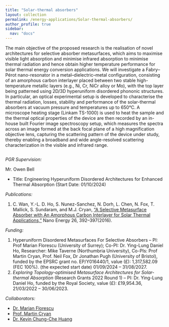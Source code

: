 ```yaml
---
title: "Solar-thermal absorbers"
layout: collection
permalink: /energy-applications/Solar-thermal-absorbers/
author_profile: true
sidebar:
  nav: "docs"
---
```


<!-- **{{page.title}}** -->

<!-- **Solar-thermal absorbers** -->

The main objective of the proposed research is the realisation of novel architectures for selective absorber metasurfaces, which aims to maximise visible light absorption and minimise infrared absorption to minimise thermal radiation and hence obtain higher temperature performance for solar thermal energy conversion applications. We will investigate a Fabry–Pérot nano-resonator in a metal–dielectric–metal configuration, consisting of an amorphous carbon interlayer placed between two stable high-temperature metallic layers (e.g., Ni, Cr, NiCr alloy or Mo), with the top layer being patterned using 2D/3D hyperuniform disordered phononic structures. In particular, an optical experimental setup is developed to characterise the thermal radiation, losses, stability and performance of the solar-thermal absorbers at vacuum pressure and temperatures up to 650℃. A microscope heating stage (Linkam TS-1000) is used to heat the sample and the thermal optical properties of the device are then recorded by an in-house built Fourier image spectroscopy setup, which measures the spectra across an image formed at the back focal plane of a high magnification objective lens, capturing the scattering pattern of the device under study, thereby enabling a broadband and wide angle-resolved scattering characterization in the visible and infrared range.

<img src="{{ site.url }}{{ site.baseurl }}/assets/research/research4.png" alt="">

*PGR Supervision:*

 Mr. Owen Bell
* Title: Engineering Hyperuniform Disordered Architectures for Enhanced Thermal Absorption (Start Date: 01/10/2024)
  
*Publications:*

1. C. Wan, Y.-L. D. Ho, S. Nunez-Sanchez, N. Dorh, L. Chen, N. Fox, T. Mallick, S. Sundaram, and M.J. Cryan, [“A Selective Metasurface Absorber with An Amorphous Carbon Interlayer for Solar Thermal Applications,”](https://doi.org/10.1016/j.nanoen.2016.05.013) Nano Energy 26, 392–397(2016). 

*Funding:*

1. Hyperuniform Disordered Metasurfaces For Selective Absorbers – PI: Prof Marian Florescu (University of Surrey); Co-PI: Dr. Ying-Lung Daniel Ho, Researcher: Mike Taverne (Northumbria University), Co-PIs: Prof Martin Cryan, Prof. Neil Fox, Dr Jonathan Pugh (University of Bristol), funded by the EPSRC grant no. EP/Y016440/1, value (£): 1,317,582.09 (FEC 100%). (the expected start date) 01/09/2024 – 31/08/2027. 
2. *Exploring Topology-optimised Metasurface Architectures for Solar-thermal Absorption* (Research Grants 2022 Round 1) – PI: Dr. Ying-Lung Daniel Ho, funded by the Royal Society, value (£): £19,954.36, 21/03/2022 – 30/06/2023.

*Collaborators:*

* [Dr. Marian Florescu](https://www.surrey.ac.uk/people/marian-florescu)
* [Prof. Martin Cryan](https://research-information.bris.ac.uk/en/persons/martin-j-cryan)
* [Dr. Kevin Chung-Che Huang](https://www.southampton.ac.uk/people/5x2czv/doctor-kevin-chung-che-huang)
